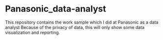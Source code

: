 # Panasonic_data-analyst
This repository contains the work sample which I did at Panasonic as a data analyst
Because of the privacy of data, this will only show some data visualization and reporting.
